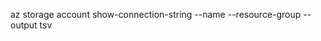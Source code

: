 

az storage account show-connection-string --name <account-name> --resource-group <resource-group-name> --output tsv
